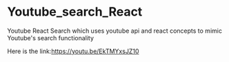 # Youtube_search_React
Youtube React Search which uses youtube api and react concepts to mimic Youtube's search functionality

Here is the link:https://youtu.be/EkTMYxsJZ10
